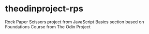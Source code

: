 # theodinproject-rps
Rock Paper Scissors project from JavaScript Basics section based on Foundations Course from The Odin Project
